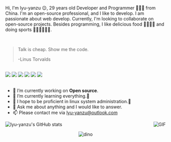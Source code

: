 Hi, I'm lyu-yanzu 😉, 29 years old Developer and Programmer 👨🏻‍💻 from China. I'm an open-source professional, and I like to develop. I am passionate about web develop. Currently, I'm looking to collaborate on open-source projects. Besides programming, I like delicious food 🥗🥩🌮🍣 and doing sports 🏃⛹️‍♂️🏋🏼‍♂️.

</br>

> Talk is cheap. Show me the code.
>
> -Linus Torvalds

</br>

<div>
  <img src='https://img.shields.io/badge/JavaScript-323330?style=for-the-badge&logo=javascript&logoColor=F7DF1E' />
  <img src='https://img.shields.io/badge/json-5E5C5C?style=for-the-badge&logo=json&logoColor=white' />
  <img src='https://img.shields.io/badge/Rust-black?style=for-the-badge&logo=rust&logoColor=#E57324' />
  <img src='https://img.shields.io/badge/eslint-3A33D1?style=for-the-badge&logo=eslint&logoColor=white' />
  <img src='https://img.shields.io/badge/React-20232A?style=for-the-badge&logo=react&logoColor=61DAFB' />
  <img src='https://img.shields.io/badge/Vue%20js-35495E?style=for-the-badge&logo=vuedotjs&logoColor=4FC08D' />
</div>

</br>

<ul>
  <li>🔭 I’m currently working on <strong>Open source</strong>.</li>
  <li>🌱 I’m currently learning everything.🤣</li>
  <li>🤔 I hope to be proficient in linux system administration.🐧</li>
  <li>💬 Ask me about anything and I would like to answer.</li>
  <li>📫 Please contact me via <a href="mailto:lyu-yanzu@outlook.com">lyu-yanzu@outlook.com</a></li>
</ul>

![lyu-yanzu's GitHub stats](https://github-readme-stats.vercel.app/api?username=lyu-yanzu&show_icons=true&theme=radical&locale=en)
<img align="right" alt="GIF" src="https://media.giphy.com/media/iIqmM5tTjmpOB9mpbn/giphy.gif"/>




<div align=center>
  <img src="https://github.com/lyu-yanzu/assets/blob/main/yelang-web-dino.gif" alt="dino" data-canonical-src="https://github.com/lyu-yanzu/assets/blob/main/yelang-web-dino.gif" style="max-width: 100%; display: inline-block;" />
</div>




